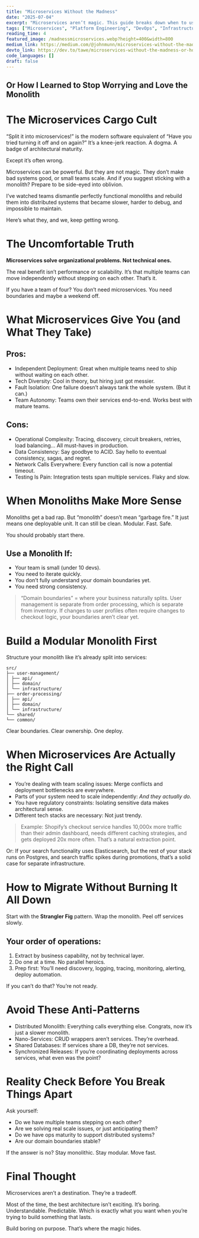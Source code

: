 ```yaml
---
title: "Microservices Without the Madness"
date: "2025-07-04"
excerpt: "Microservices aren’t magic. This guide breaks down when to use them, when not to, and why your monolith might be your smartest move yet."
tags: ["Microservices", "Platform Engineering", "DevOps", "Infrastructure", "Software Engineering"]
reading_time: 4
featured_image: /madnessmicroservices.webp?height=400&width=800
medium_link: https://medium.com/@johnmunn/microservices-without-the-madness-55eaa8e14059
devto_link: https://dev.to/tawe/microservices-without-the-madness-or-how-i-learned-to-stop-worrying-and-love-the-monolith-388i
code_languages: []
draft: false
---
```


## Or How I Learned to Stop Worrying and Love the Monolith

# The Microservices Cargo Cult

“Split it into microservices!” is the modern software equivalent of “Have you tried turning it off and on again?” It’s a knee-jerk reaction. A dogma. A badge of architectural maturity.

Except it’s often wrong.

Microservices can be powerful. But they are not magic. They don’t make bad systems good, or small teams scale. And if you suggest sticking with a monolith? Prepare to be side-eyed into oblivion.

I’ve watched teams dismantle perfectly functional monoliths and rebuild them into distributed systems that became slower, harder to debug, and impossible to maintain.

Here’s what they, and we, keep getting wrong.

# The Uncomfortable Truth

**Microservices solve organizational problems. Not technical ones.**

The real benefit isn’t performance or scalability. It’s that multiple teams can move independently without stepping on each other. That’s it.

If you have a team of four? You don’t need microservices. You need boundaries and maybe a weekend off.

# What Microservices Give You (and What They Take)

## Pros:

- Independent Deployment: Great when multiple teams need to ship without waiting on each other.
- Tech Diversity: Cool in theory, but hiring just got messier.
- Fault Isolation: One failure doesn’t always tank the whole system. (But it can.)
- Team Autonomy: Teams own their services end-to-end. Works best with mature teams.

## Cons:

- Operational Complexity: Tracing, discovery, circuit breakers, retries, load balancing… All must-haves in production.
- Data Consistency: Say goodbye to ACID. Say hello to eventual consistency, sagas, and regret.
- Network Calls Everywhere: Every function call is now a potential timeout.
- Testing Is Pain: Integration tests span multiple services. Flaky and slow.

# When Monoliths Make More Sense

Monoliths get a bad rap. But “monolith” doesn’t mean “garbage fire.” It just means one deployable unit. It can still be clean. Modular. Fast. Safe.

You should probably start there.

## Use a Monolith If:

- Your team is small (under 10 devs).
- You need to iterate quickly.
- You don’t fully understand your domain boundaries yet.
- You need strong consistency.

> “Domain boundaries” = where your business naturally splits. User management is separate from order processing, which is separate from inventory. If changes to user profiles often require changes to checkout logic, your boundaries aren’t clear yet.

# Build a Modular Monolith First

Structure your monolith like it’s already split into services:

```haml  
src/  
├── user-management/  
│ ├── api/  
│ ├── domain/  
│ └── infrastructure/  
├── order-processing/  
│ ├── api/  
│ ├── domain/  
│ └── infrastructure/  
└── shared/  
└── common/  
```

Clear boundaries. Clear ownership. One deploy.

# When Microservices Are Actually the Right Call

- You’re dealing with team scaling issues: Merge conflicts and deployment bottlenecks are everywhere.
- Parts of your system need to scale independently: _And they actually do._
- You have regulatory constraints: Isolating sensitive data makes architectural sense.
- Different tech stacks are necessary: Not just trendy.

> Example: Shopify’s checkout service handles 10,000x more traffic than their admin dashboard, needs different caching strategies, and gets deployed 20x more often. That’s a natural extraction point.

Or: If your search functionality uses Elasticsearch, but the rest of your stack runs on Postgres, and search traffic spikes during promotions, that’s a solid case for separate infrastructure.

# How to Migrate Without Burning It All Down

Start with the **Strangler Fig** pattern. Wrap the monolith. Peel off services slowly.

## Your order of operations:

1. Extract by business capability, not by technical layer.  
2. Do one at a time. No parallel heroics.  
3. Prep first: You’ll need discovery, logging, tracing, monitoring, alerting, deploy automation.  
  
If you can’t do that? You’re not ready.

# Avoid These Anti-Patterns

- Distributed Monolith: Everything calls everything else. Congrats, now it’s just a slower monolith.
- Nano-Services: CRUD wrappers aren’t services. They’re overhead.
- Shared Databases: If services share a DB, they’re not services.
- Synchronized Releases: If you’re coordinating deployments across services, what even was the point?

# Reality Check Before You Break Things Apart

Ask yourself:

- Do we have multiple teams stepping on each other?
- Are we solving real scale issues, or just anticipating them?
- Do we have ops maturity to support distributed systems?
- Are our domain boundaries stable?

If the answer is no? Stay monolithic. Stay modular. Move fast.

# Final Thought

Microservices aren’t a destination. They’re a tradeoff.

Most of the time, the best architecture isn’t exciting. It’s boring. Understandable. Predictable. Which is exactly what you want when you’re trying to build something that lasts.

Build boring on purpose. That’s where the magic hides.